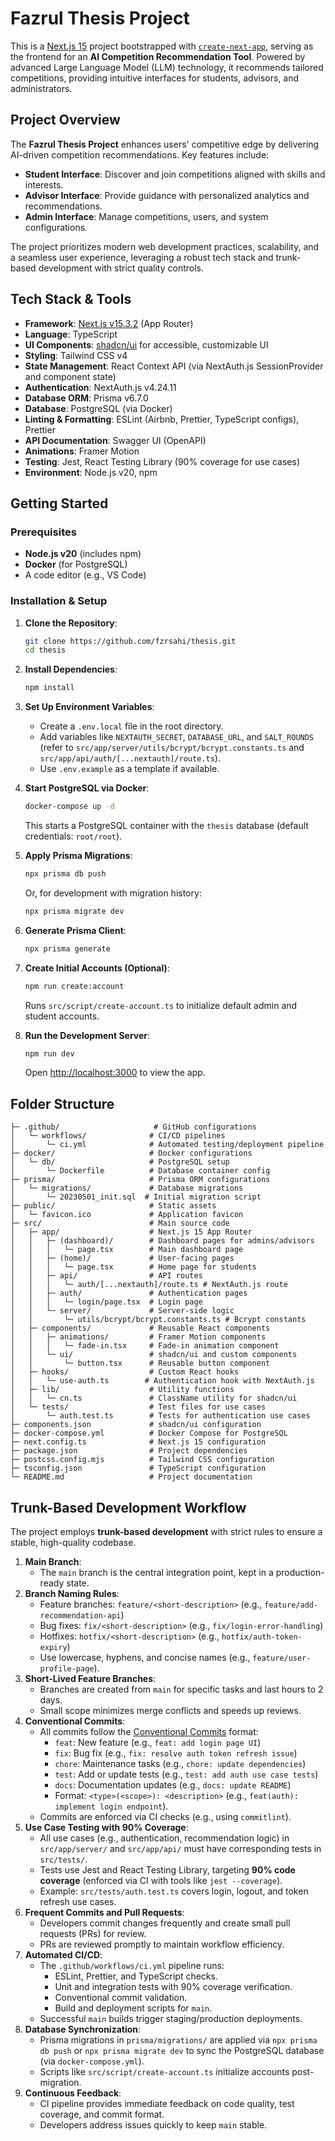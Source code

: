 # Fazrul Thesis Project

This is a [Next.js 15](https://nextjs.org/) project bootstrapped with [`create-next-app`](https://nextjs.org/docs/app/api-reference/cli/create-next-app), serving as the frontend for an **AI Competition Recommendation Tool**. Powered by advanced Large Language Model (LLM) technology, it recommends tailored competitions, providing intuitive interfaces for students, advisors, and administrators.

## Project Overview

The **Fazrul Thesis Project** enhances users' competitive edge by delivering AI-driven competition recommendations. Key features include:
- **Student Interface**: Discover and join competitions aligned with skills and interests.
- **Advisor Interface**: Provide guidance with personalized analytics and recommendations.
- **Admin Interface**: Manage competitions, users, and system configurations.

The project prioritizes modern web development practices, scalability, and a seamless user experience, leveraging a robust tech stack and trunk-based development with strict quality controls.

## Tech Stack & Tools

- **Framework**: [Next.js v15.3.2](https://nextjs.org/) (App Router)
- **Language**: TypeScript
- **UI Components**: [shadcn/ui](https://ui.shadcn.com/) for accessible, customizable UI
- **Styling**: Tailwind CSS v4
- **State Management**: React Context API (via NextAuth.js SessionProvider and component state)
- **Authentication**: NextAuth.js v4.24.11
- **Database ORM**: Prisma v6.7.0
- **Database**: PostgreSQL (via Docker)
- **Linting & Formatting**: ESLint (Airbnb, Prettier, TypeScript configs), Prettier
- **API Documentation**: Swagger UI (OpenAPI)
- **Animations**: Framer Motion
- **Testing**: Jest, React Testing Library (90% coverage for use cases)
- **Environment**: Node.js v20, npm

## Getting Started

### Prerequisites
- **Node.js v20** (includes npm)
- **Docker** (for PostgreSQL)
- A code editor (e.g., VS Code)

### Installation & Setup
1. **Clone the Repository**:
   ```bash
   git clone https://github.com/fzrsahi/thesis.git
   cd thesis
   ```

2. **Install Dependencies**:
   ```bash
   npm install
   ```

3. **Set Up Environment Variables**:
   - Create a `.env.local` file in the root directory.
   - Add variables like `NEXTAUTH_SECRET`, `DATABASE_URL`, and `SALT_ROUNDS` (refer to `src/app/server/utils/bcrypt/bcrypt.constants.ts` and `src/app/api/auth/[...nextauth]/route.ts`).
   - Use `.env.example` as a template if available.

4. **Start PostgreSQL via Docker**:
   ```bash
   docker-compose up -d
   ```
   This starts a PostgreSQL container with the `thesis` database (default credentials: `root/root`).

5. **Apply Prisma Migrations**:
   ```bash
   npx prisma db push
   ```
   Or, for development with migration history:
   ```bash
   npx prisma migrate dev
   ```

6. **Generate Prisma Client**:
   ```bash
   npx prisma generate
   ```

7. **Create Initial Accounts (Optional)**:
   ```bash
   npm run create:account
   ```
   Runs `src/script/create-account.ts` to initialize default admin and student accounts.

8. **Run the Development Server**:
   ```bash
   npm run dev
   ```
   Open [http://localhost:3000](http://localhost:3000) to view the app.

## Folder Structure

```
├─ .github/                     # GitHub configurations
│   └─ workflows/              # CI/CD pipelines
│       └─ ci.yml              # Automated testing/deployment pipeline
├─ docker/                     # Docker configurations
│   └─ db/                     # PostgreSQL setup
│       └─ Dockerfile          # Database container config
├─ prisma/                     # Prisma ORM configurations
│   └─ migrations/             # Database migrations
│       └─ 20230501_init.sql  # Initial migration script
├─ public/                     # Static assets
│   └─ favicon.ico             # Application favicon
├─ src/                        # Main source code
│   ├─ app/                    # Next.js 15 App Router
│   │   ├─ (dashboard)/        # Dashboard pages for admins/advisors
│   │   │   └─ page.tsx        # Main dashboard page
│   │   ├─ (home)/             # User-facing pages
│   │   │   └─ page.tsx        # Home page for students
│   │   ├─ api/                # API routes
│   │   │   └─ auth/[...nextauth]/route.ts # NextAuth.js route
│   │   ├─ auth/               # Authentication pages
│   │   │   └─ login/page.tsx  # Login page
│   │   └─ server/             # Server-side logic
│   │       └─ utils/bcrypt/bcrypt.constants.ts # Bcrypt constants
│   ├─ components/             # Reusable React components
│   │   ├─ animations/         # Framer Motion components
│   │   │   └─ fade-in.tsx     # Fade-in animation component
│   │   └─ ui/                 # shadcn/ui and custom components
│   │       └─ button.tsx      # Reusable button component
│   ├─ hooks/                  # Custom React hooks
│   │   └─ use-auth.ts        # Authentication hook with NextAuth.js
│   ├─ lib/                    # Utility functions
│   │   └─ cn.ts               # ClassName utility for shadcn/ui
│   └─ tests/                  # Test files for use cases
│       └─ auth.test.ts        # Tests for authentication use cases
├─ components.json             # shadcn/ui configuration
├─ docker-compose.yml          # Docker Compose for PostgreSQL
├─ next.config.ts              # Next.js 15 configuration
├─ package.json                # Project dependencies
├─ postcss.config.mjs          # Tailwind CSS configuration
├─ tsconfig.json               # TypeScript configuration
└─ README.md                   # Project documentation
```

## Trunk-Based Development Workflow

The project employs **trunk-based development** with strict rules to ensure a stable, high-quality codebase.

1. **Main Branch**:
   - The `main` branch is the central integration point, kept in a production-ready state.
2. **Branch Naming Rules**:
   - Feature branches: `feature/<short-description>` (e.g., `feature/add-recommendation-api`)
   - Bug fixes: `fix/<short-description>` (e.g., `fix/login-error-handling`)
   - Hotfixes: `hotfix/<short-description>` (e.g., `hotfix/auth-token-expiry`)
   - Use lowercase, hyphens, and concise names (e.g., `feature/user-profile-page`).
3. **Short-Lived Feature Branches**:
   - Branches are created from `main` for specific tasks and last hours to 2 days.
   - Small scope minimizes merge conflicts and speeds up reviews.
4. **Conventional Commits**:
   - All commits follow the [Conventional Commits](https://www.conventionalcommits.org/) format:
     - `feat`: New feature (e.g., `feat: add login page UI`)
     - `fix`: Bug fix (e.g., `fix: resolve auth token refresh issue`)
     - `chore`: Maintenance tasks (e.g., `chore: update dependencies`)
     - `test`: Add or update tests (e.g., `test: add auth use case tests`)
     - `docs`: Documentation updates (e.g., `docs: update README`)
     - Format: `<type>(<scope>): <description>` (e.g., `feat(auth): implement login endpoint`).
   - Commits are enforced via CI checks (e.g., using `commitlint`).
5. **Use Case Testing with 90% Coverage**:
   - All use cases (e.g., authentication, recommendation logic) in `src/app/server/` and `src/app/api/` must have corresponding tests in `src/tests/`.
   - Tests use Jest and React Testing Library, targeting **90% code coverage** (enforced via CI with tools like `jest --coverage`).
   - Example: `src/tests/auth.test.ts` covers login, logout, and token refresh use cases.
6. **Frequent Commits and Pull Requests**:
   - Developers commit changes frequently and create small pull requests (PRs) for review.
   - PRs are reviewed promptly to maintain workflow efficiency.
7. **Automated CI/CD**:
   - The `.github/workflows/ci.yml` pipeline runs:
     - ESLint, Prettier, and TypeScript checks.
     - Unit and integration tests with 90% coverage verification.
     - Conventional commit validation.
     - Build and deployment scripts for `main`.
   - Successful `main` builds trigger staging/production deployments.
8. **Database Synchronization**:
   - Prisma migrations in `prisma/migrations/` are applied via `npx prisma db push` or `npx prisma migrate dev` to sync the PostgreSQL database (via `docker-compose.yml`).
   - Scripts like `src/script/create-account.ts` initialize accounts post-migration.
9. **Continuous Feedback**:
   - CI pipeline provides immediate feedback on code quality, test coverage, and commit format.
   - Developers address issues quickly to keep `main` stable.

